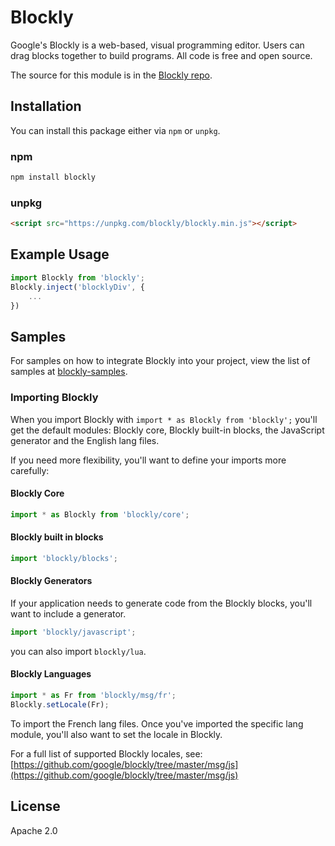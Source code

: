 # Blockly

Google's Blockly is a web-based, visual programming editor.  Users can drag
blocks together to build programs.  All code is free and open source.

The source for this module is in the [Blockly repo](http://github.com/google/blockly).

## Installation

You can install this package either via ``npm`` or ``unpkg``.

### npm
```bash
npm install blockly
```

### unpkg
```html
<script src="https://unpkg.com/blockly/blockly.min.js"></script>
```

## Example Usage

```js
import Blockly from 'blockly';
Blockly.inject('blocklyDiv', {
    ...
})
```

## Samples

For samples on how to integrate Blockly into your project, view the list of samples at [blockly-samples](https://github.com/google/blockly-samples).


### Importing Blockly

When you import Blockly with ``import * as Blockly from 'blockly';`` you'll get the default modules:
Blockly core, Blockly built-in blocks, the JavaScript generator and the English lang files. 

If you need more flexibility, you'll want to define your imports more carefully: 

#### Blockly Core

```js
import * as Blockly from 'blockly/core';
```

#### Blockly built in blocks

```js
import 'blockly/blocks';
```

#### Blockly Generators
If your application needs to generate code from the Blockly blocks, you'll want to include a generator.

```js
import 'blockly/javascript';
```
you can also import  ``blockly/lua``.

#### Blockly Languages

```js
import * as Fr from 'blockly/msg/fr';
Blockly.setLocale(Fr);
```

To import the French lang files. Once you've imported the specific lang module, you'll also want to set the locale in Blockly.

For a full list of supported Blockly locales, see: [https://github.com/google/blockly/tree/master/msg/js](https://github.com/google/blockly/tree/master/msg/js)


## License

Apache 2.0
